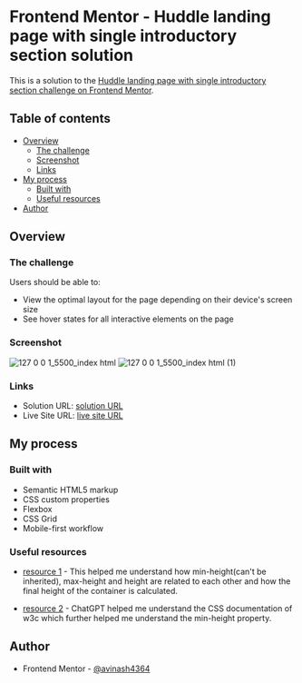# Frontend Mentor - Huddle landing page with single introductory section solution

This is a solution to the [Huddle landing page with single introductory section challenge on Frontend Mentor](https://www.frontendmentor.io/challenges/huddle-landing-page-with-a-single-introductory-section-B_2Wvxgi0).

## Table of contents

- [Overview](#overview)
  - [The challenge](#the-challenge)
  - [Screenshot](#screenshot)
  - [Links](#links)
- [My process](#my-process)
  - [Built with](#built-with)
  - [Useful resources](#useful-resources)
- [Author](#author)

## Overview

### The challenge

Users should be able to:

- View the optimal layout for the page depending on their device's screen size
- See hover states for all interactive elements on the page

### Screenshot

![127 0 0 1_5500_index html](https://github.com/avinash4364/huddle-landing-page/assets/24203618/e0e3a664-907e-46de-b2c7-75b0dd52dd09)
![127 0 0 1_5500_index html (1)](https://github.com/avinash4364/huddle-landing-page/assets/24203618/eaacc5b9-6393-41e2-99ba-865c01c3b1ac)

### Links

- Solution URL: [solution URL](https://github.com/avinash4364/huddle-landing-page)
- Live Site URL: [live site URL](https://avinash4364.github.io/huddle-landing-page/)

## My process

### Built with

- Semantic HTML5 markup
- CSS custom properties
- Flexbox
- CSS Grid
- Mobile-first workflow

### Useful resources

- [resource 1](https://developer.mozilla.org/en-US/docs/Web/CSS/min-height) - This helped me understand how min-height(can't be inherited), max-height and height are related to each other and how the final height of the container is calculated.

- [resource 2](https://chat.openai.com/c/1d0d26db-95b1-4bdd-a3ca-f347739d37a2) - ChatGPT helped me understand the CSS documentation of w3c which further helped me understand the min-height property.

## Author

- Frontend Mentor - [@avinash4364](https://www.frontendmentor.io/profile/avinash4364)
